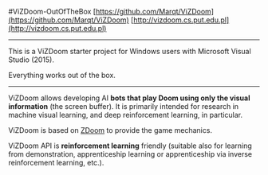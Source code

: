 #ViZDoom-OutOfTheBox
[https://github.com/Marqt/ViZDoom](https://github.com/Marqt/ViZDoom)
[http://vizdoom.cs.put.edu.pl](http://vizdoom.cs.put.edu.pl)

-------------------------------------------------------------------

This is a ViZDoom starter project for Windows users with Microsoft Visual Studio (2015).

Everything works out of the box.

-------------------------------------------------------------------

ViZDoom allows developing AI **bots that play Doom using only the visual information** (the screen buffer). 
It is primarily intended for research in machine visual learning, and deep reinforcement learning, in particular.

ViZDoom is based on [ZDoom](https://github.com/rheit/zdoom) to provide the game mechanics.

ViZDoom API is **reinforcement learning** friendly (suitable also for learning from demonstration, apprenticeship learning or apprenticeship via inverse reinforcement learning, etc.).
